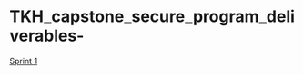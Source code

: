 # TKH_capstone_secure_program_deliverables-

[Sprint 1](https://drive.google.com/drive/folders/1xV1LHoT7LBOBjKf2kZNoFSOJpZt8wzt0?usp=drive_link)





